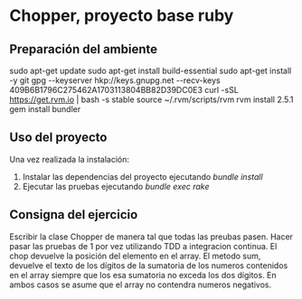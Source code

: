Chopper, proyecto base ruby
===========================


## Preparación del ambiente

sudo apt-get update
sudo apt-get install build-essential
sudo apt-get install -y git
gpg --keyserver hkp://keys.gnupg.net --recv-keys 409B6B1796C275462A1703113804BB82D39DC0E3
curl -sSL https://get.rvm.io | bash -s stable
source ~/.rvm/scripts/rvm
rvm install 2.5.1
gem install bundler

## Uso del proyecto

Una vez realizada la instalación:

1. Instalar las dependencias del proyecto ejecutando _bundle install_
2. Ejecutar las pruebas ejecutando _bundle exec rake_

## Consigna del ejercicio

Escribir la clase Chopper de manera tal que todas las preubas pasen.
Hacer pasar las pruebas de 1 por vez utilizando TDD a integracion continua.
El chop devuelve la posición del elemento en el array.
El metodo sum, devuelve el texto de los dígitos de la sumatoria de los numeros contenidos en el array siempre que los esa sumatoria no exceda los dos dígitos.
En ambos casos se asume que el array no contendra numeros negativos.